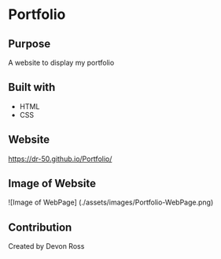 # Portfolio

## Purpose
A website to display my portfolio

## Built with
* HTML
* CSS

## Website
https://dr-50.github.io/Portfolio/

## Image of Website
![Image of WebPage] (./assets/images/Portfolio-WebPage.png)

## Contribution
Created by Devon Ross
